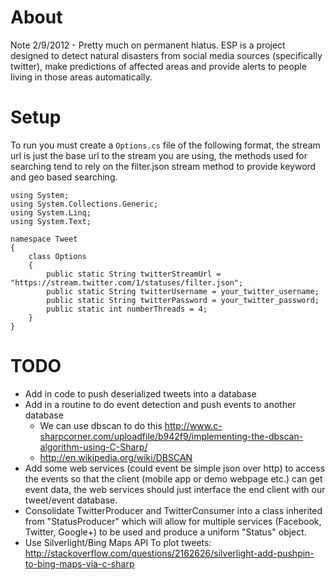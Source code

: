 # About
Note 2/9/2012 - Pretty much on permanent hiatus.
ESP is a project designed to detect natural disasters from social media
sources (specifically twitter), make predictions of affected areas
and provide alerts to people living in those areas automatically.

# Setup
To run you must create a `Options.cs` file of the following format, the stream
url is just the base url to the stream you are using, the methods used for searching
tend to rely on the filter.json stream method to provide keyword and geo based searching.

	using System;
	using System.Collections.Generic;
	using System.Linq;
	using System.Text;

	namespace Tweet
	{
		class Options
		{
			public static String twitterStreamUrl = "https://stream.twitter.com/1/statuses/filter.json";
			public static String twitterUsername = your_twitter_username;
			public static String twitterPassword = your_twitter_password;
			public static int numberThreads = 4;
		}
	}

# TODO
* Add in code to push deserialized tweets into a database
* Add in a routine to do event detection and push events to another database
	* We can use dbscan to do this http://www.c-sharpcorner.com/uploadfile/b942f9/implementing-the-dbscan-algorithm-using-C-Sharp/
 	* http://en.wikipedia.org/wiki/DBSCAN
* Add some web services (could event be simple json over http) to access the events so that the client (mobile app or demo webpage etc.) can get event data, the web services should just interface the end client with our tweet/event database.
* Consolidate TwitterProducer and TwitterConsumer into a class inherited from "StatusProducer" which will allow for multiple services (Facebook, Twitter, Google+) to be used and produce a uniform "Status" object.
* Use Silverlight/Bing Maps API To plot tweets: http://stackoverflow.com/questions/2162626/silverlight-add-pushpin-to-bing-maps-via-c-sharp
